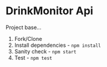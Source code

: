# DrinkMonitor Api

Project base...

1. Fork/Clone
1. Install dependencies - `npm install`
1. Sanity check - `npm start`
1. Test - `npm test`

